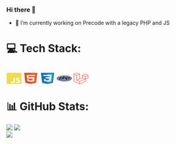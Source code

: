 ### Hi there 👋

- 🔭 I’m currently working on Precode with a legacy PHP and JS

# 💻 Tech Stack:
<div style="display: inline_block"><br>
  <img align="center" alt="Gabriel-Js" height="30" width="40" src="https://raw.githubusercontent.com/devicons/devicon/master/icons/javascript/javascript-plain.svg">
  <img align="center" alt="Gabriel-HTML" height="30" width="40" src="https://raw.githubusercontent.com/devicons/devicon/master/icons/html5/html5-original.svg">
  <img align="center" alt="Gabriel-CSS" height="30" width="40" src="https://raw.githubusercontent.com/devicons/devicon/master/icons/css3/css3-original.svg">
  <img align="center" alt="Gabriel-PHP" height="30" width="40" src="https://raw.githubusercontent.com/devicons/devicon/master/icons/php/php-original.svg">
  <img align="center" alt="Gabriel-LARAVEL" height="30" width="40" src="https://raw.githubusercontent.com/devicons/devicon/master/icons/laravel/laravel-original.svg">
</div>

# 📊 GitHub Stats:
![](https://github-readme-stats.vercel.app/api?username=gbrielrobles&theme=tokyonight&hide_border=false&include_all_commits=true&count_private=true)
![](https://github-readme-streak-stats.herokuapp.com/?user=gbrielrobles&theme=tokyonight&hide_border=false)<br/>
![](https://github-readme-stats.vercel.app/api/top-langs/?username=gbrielrobles&theme=tokyonight&hide_border=false&include_all_commits=true&count_private=true&layout=compact)

